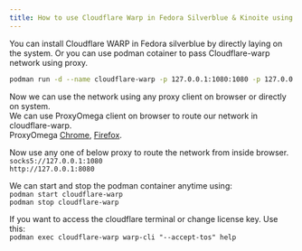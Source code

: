 ```yaml
---
title: How to use Cloudflare Warp in Fedora Silverblue & Kinoite using Podman
---
```


You can install Cloudflare WARP in Fedora silverblue by directly laying on the system. Or you can use podman cotainer to pass Cloudflare-warp network using proxy.  

```bash
podman run -d --name cloudflare-warp -p 127.0.0.1:1080:1080 -p 127.0.0.1:8080:8080 --restart unless-stopped amirdaaee/cloudflare-warp:latest
```  

Now we can use the network using any proxy client on browser or directly on system.  
We can use ProxyOmega client on browser to route our network in cloudflare-warp.  
ProxyOmega [Chrome](https://chrome.google.com/webstore/detail/proxy-switchyomega/padekgcemlokbadohgkifijomclgjgif?hl=en), [Firefox](https://addons.mozilla.org/en-US/firefox/addon/switchyomega/).  

Now use any one of below proxy to route the network from inside browser.  
`socks5://127.0.0.1:1080`  
`http://127.0.0.1:8080`

We can start and stop the podman container anytime using:  
`podman start cloudflare-warp`  
`podman stop cloudflare-warp`  

If you want to access the cloudflare terminal or change license key. Use this:  
`podman exec cloudflare-warp warp-cli "--accept-tos" help`
